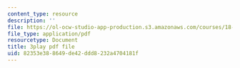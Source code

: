 ```yaml
---
content_type: resource
description: ''
file: https://ol-ocw-studio-app-production.s3.amazonaws.com/courses/18-06sc-linear-algebra-fall-2011/82353e388649de42ddd8232a4704181f_rMv2rDiOTsI.pdf
file_type: application/pdf
resourcetype: Document
title: 3play pdf file
uid: 82353e38-8649-de42-ddd8-232a4704181f
---
```

